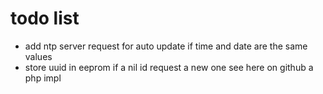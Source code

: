 # todo list

* add ntp server request for auto update if time and date are the same values
* store uuid in eeprom if a nil id request a new one see here on github a php impl




